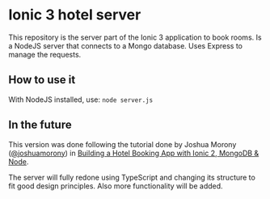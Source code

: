 # Ionic 3 hotel server
This repository is the server part of the Ionic 3 application to book rooms.
Is a NodeJS server that connects to a Mongo database. Uses Express to manage the requests.

## How to use it
With NodeJS installed, use: `node server.js`

## In the future
This version was done following the tutorial done by Joshua Morony ([@joshuamorony](https://github.com/joshuamorony)) in
[Building a Hotel Booking App with Ionic 2, MongoDB & Node](https://www.joshmorony.com/building-a-hotel-booking-app-with-ionic-2-mongodb-node/).

The server will fully redone using TypeScript and changing its structure to fit good design principles.
Also more functionality will be added.